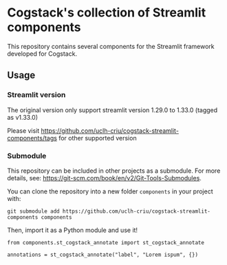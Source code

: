 # Cogstack's collection of Streamlit components

This repository contains several components for the Streamlit framework
developed for Cogstack.

## Usage

### Streamlit version 
The original version only support streamlit version 1.29.0 to 1.33.0 (tagged as v1.33.0)

Please visit https://github.com/uclh-criu/cogstack-streamlit-components/tags for other supported version

### Submodule
This repository can be included in other projects as a submodule. For more
details, see: https://git-scm.com/book/en/v2/Git-Tools-Submodules.

You can clone the repository into a new folder `components` in your project with:
```
git submodule add https://github.com/uclh-criu/cogstack-streamlit-components components
```

Then, import it as a Python module and use it!
```
from components.st_cogstack_annotate import st_cogstack_annotate

annotations = st_cogstack_annotate("label", "Lorem ispum", {})
```



